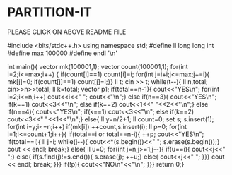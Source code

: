 # PARTITION-IT
PLEASE CLICK ON ABOVE README FILE

#include <bits/stdc++.h>
using namespace std;
#define ll  long long int
#define max 100000
#define endl '\n'


int main(){
    vector <ll>mk(100001,1);
    vector <ll>count(100001,1);
    for(int i=2;i<=max;i++) {
        if(count[i]==1)
            count[i]=i;
        for(int j=i+i;j<=max;j+=i){
            mk[j]=0;
            if(count[j]==1)
                count[j]=i;}}
   ll t;
   cin >> t;
   while(t--){
       ll n,total;
       cin>>n>>total;
       ll k=total;
       vector <ll>p1;
       if(total==n-1){
           cout<<"YES\n";
           for(int i=2;i<=n;i++)
               cout<<i<<" ";
           cout<<"\n";}
       else if(n==3){
           cout<<"YES\n";
           if(k==1)
               cout<<3<<"\n";
           else if(k==2)
               cout<<1<<" "<<2<<"\n";}
       else if(n==4){
           cout<<"YES\n";
           if(k==1)
               cout<<3<<"\n";
           else if(k==2)
               cout<<3<<" "<<1<<"\n";}
       else{
           ll y=n/2+1;
           ll count=0;
           set <ll>s;
           s.insert(1);
           for(int i=y;i<=n;i++)
               if(mk[i])
                   ++count,s.insert(i);
               ll p=0;
               for(int i=1;i<=count+1;i++){
                   if(total==i or total==n-i){
                       ++p;
                       cout<<"YES\n";
                       if(total==i){
                           ll j=i;
                           while(j--){
                               cout<<*(s.begin())<<" ";
                               s.erase(s.begin());}
                           cout << endl;
                           break;}
                       else{
                           ll u=0;
                           for(int j=n;j>=1;j--){
                               if(u==i){
                                   cout<<j<<" ";}
                               else{
                                   if(s.find(j)!=s.end()){
                                       s.erase(j);
                                       ++u;}
                                   else{
                                       cout<<j<<" ";
                                   }}}
                           cout << endl;
                           break;
                       }}}
               if(!p){
                   cout<<"NO\n"<<"\n";
               }}}
    return 0;}
